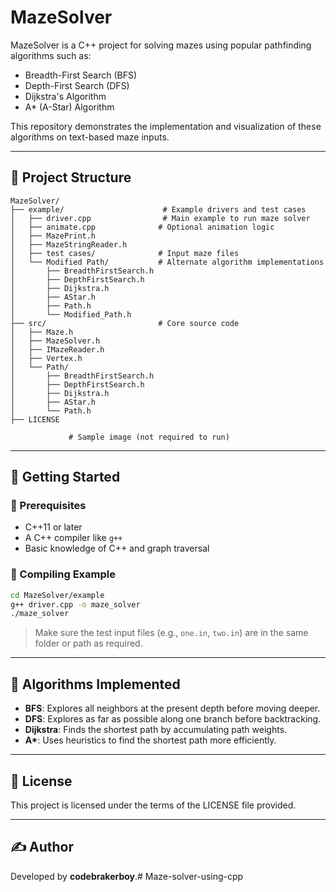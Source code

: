 # MazeSolver

MazeSolver is a C++ project for solving mazes using popular pathfinding algorithms such as:

- Breadth-First Search (BFS)
- Depth-First Search (DFS)
- Dijkstra's Algorithm
- A* (A-Star) Algorithm

This repository demonstrates the implementation and visualization of these algorithms on text-based maze inputs.

---

## 📁 Project Structure

```
MazeSolver/
├── example/                      # Example drivers and test cases
│   ├── driver.cpp                # Main example to run maze solver
│   ├── animate.cpp              # Optional animation logic
│   ├── MazePrint.h
│   ├── MazeStringReader.h
│   ├── test cases/              # Input maze files
│   └── Modified Path/           # Alternate algorithm implementations
│       ├── BreadthFirstSearch.h
│       ├── DepthFirstSearch.h
│       ├── Dijkstra.h
│       ├── AStar.h
│       ├── Path.h
│       └── Modified_Path.h
├── src/                         # Core source code
│   ├── Maze.h
│   ├── MazeSolver.h
│   ├── IMazeReader.h
│   ├── Vertex.h
│   └── Path/
│       ├── BreadthFirstSearch.h
│       ├── DepthFirstSearch.h
│       ├── Dijkstra.h
│       ├── AStar.h
│       └── Path.h
├── LICENSE

             # Sample image (not required to run)
```

---

## 🚀 Getting Started

### 🔧 Prerequisites

- C++11 or later
- A C++ compiler like `g++`
- Basic knowledge of C++ and graph traversal

### 🧪 Compiling Example

```bash
cd MazeSolver/example
g++ driver.cpp -o maze_solver
./maze_solver
```

> Make sure the test input files (e.g., `one.in`, `two.in`) are in the same folder or path as required.

---

## 🧠 Algorithms Implemented

- **BFS**: Explores all neighbors at the present depth before moving deeper.
- **DFS**: Explores as far as possible along one branch before backtracking.
- **Dijkstra**: Finds the shortest path by accumulating path weights.
- **A\***: Uses heuristics to find the shortest path more efficiently.

---

## 🧾 License

This project is licensed under the terms of the LICENSE file provided.

---

## ✍️ Author

Developed by **codebrakerboy**.# Maze-solver-using-cpp
